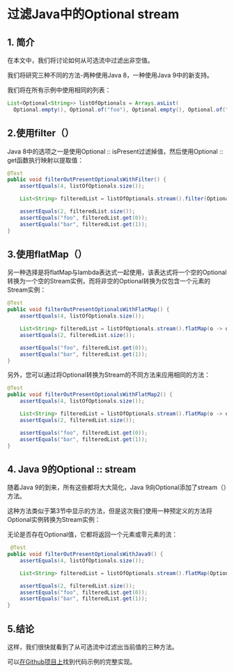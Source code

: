 # 过滤Java中的Optional stream

## 1. 简介
在本文中，我们将讨论如何从可选流中过滤出非空值。

我们将研究三种不同的方法-两种使用Java 8，一种使用Java 9中的新支持。


我们将在所有示例中使用相同的列表：

```java
List<Optional<String>> listOfOptionals = Arrays.asList(
  Optional.empty(), Optional.of("foo"), Optional.empty(), Optional.of("bar"));
```

## 2.使用filter（）
Java 8中的选项之一是使用Optional :: isPresent过滤掉值，然后使用Optional :: get函数执行映射以提取值：

```java
@Test
public void filterOutPresentOptionalsWithFilter() {
    assertEquals(4, listOfOptionals.size());

    List<String> filteredList = listOfOptionals.stream().filter(Optional::isPresent).map(Optional::get).collect(Collectors.toList());

    assertEquals(2, filteredList.size());
    assertEquals("foo", filteredList.get(0));
    assertEquals("bar", filteredList.get(1));
}
```

## 3.使用flatMap（）
另一种选择是将flatMap与lambda表达式一起使用，该表达式将一个空的Optional转换为一个空的Stream实例，而将非空的Optional转换为仅包含一个元素的Stream实例：

```java
@Test
public void filterOutPresentOptionalsWithFlatMap() {
    assertEquals(4, listOfOptionals.size());

    List<String> filteredList = listOfOptionals.stream().flatMap(o -> o.isPresent() ? Stream.of(o.get()) : Stream.empty()).collect(Collectors.toList());
    assertEquals(2, filteredList.size());

    assertEquals("foo", filteredList.get(0));
    assertEquals("bar", filteredList.get(1));
}
```

另外，您可以通过将Optional转换为Stream的不同方法来应用相同的方法：

```java
@Test
public void filterOutPresentOptionalsWithFlatMap2() {
    assertEquals(4, listOfOptionals.size());

    List<String> filteredList = listOfOptionals.stream().flatMap(o -> o.map(Stream::of).orElseGet(Stream::empty)).collect(Collectors.toList());
    assertEquals(2, filteredList.size());

    assertEquals("foo", filteredList.get(0));
    assertEquals("bar", filteredList.get(1));
}
```

## 4. Java 9的Optional :: stream
随着Java 9的到来，所有这些都将大大简化，Java 9向Optional添加了stream（）方法。

这种方法类似于第3节中显示的方法，但是这次我们使用一种预定义的方法将Optional实例转换为Stream实例：

无论是否存在Optional值，它都将返回一个元素或零元素的流：
```java
 @Test
public void filterOutPresentOptionalsWithJava9() {
    assertEquals(4, listOfOptionals.size());

    List<String> filteredList = listOfOptionals.stream().flatMap(Optional::stream).collect(Collectors.toList());

    assertEquals(2, filteredList.size());
    assertEquals("foo", filteredList.get(0));
    assertEquals("bar", filteredList.get(1));
}
```
## 5.结论
这样，我们很快就看到了从可选流中过滤出当前值的三种方法。

可以[在Github项目上](https://github.com/tomlxq/tutorials/tree/master/core-java-modules/core-java-optional)找到代码示例的完整实现。